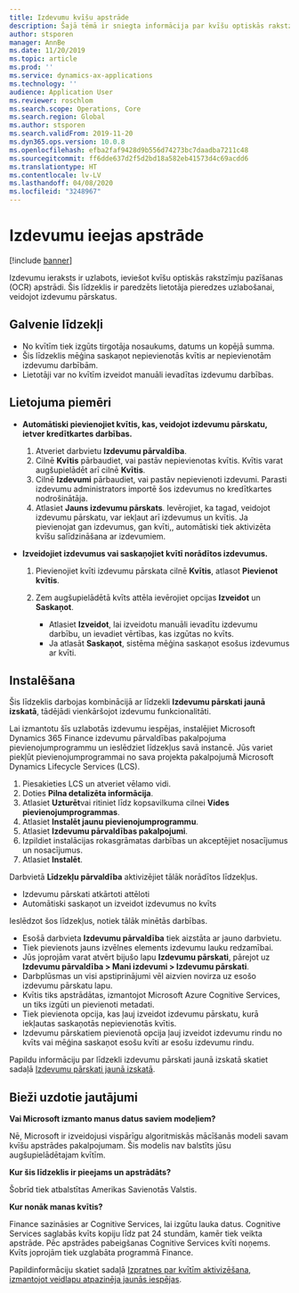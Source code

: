 ```yaml
---
title: Izdevumu kvīšu apstrāde
description: Šajā tēmā ir sniegta informācija par kvīšu optiskās rakstzīmju atpazīšanas (OCR) apstrādi. Šis līdzeklis ir paredzēts lietotāja pieredzes uzlabošanai, veidojot izdevumu pārskatus programmā Microsoft Dynamics 365 Finance.
author: stsporen
manager: AnnBe
ms.date: 11/20/2019
ms.topic: article
ms.prod: ''
ms.service: dynamics-ax-applications
ms.technology: ''
audience: Application User
ms.reviewer: roschlom
ms.search.scope: Operations, Core
ms.search.region: Global
ms.author: stsporen
ms.search.validFrom: 2019-11-20
ms.dyn365.ops.version: 10.0.8
ms.openlocfilehash: efba2faf9428d9b556d74273bc7daadba7211c48
ms.sourcegitcommit: ff6dde637d2f5d2bd18a582eb41573d4c69acdd6
ms.translationtype: HT
ms.contentlocale: lv-LV
ms.lasthandoff: 04/08/2020
ms.locfileid: "3248967"
---
```

# <a name="expense-receipt-processing"></a>Izdevumu ieejas apstrāde

[!include [banner](../includes/banner.md)]

Izdevumu ieraksts ir uzlabots, ieviešot kvīšu optiskās rakstzīmju pazīšanas (OCR) apstrādi. Šis līdzeklis ir paredzēts lietotāja pieredzes uzlabošanai, veidojot izdevumu pārskatus.

## <a name="key-features"></a>Galvenie līdzekļi

- No kvītīm tiek izgūts tirgotāja nosaukums, datums un kopējā summa.
- Šis līdzeklis mēģina saskaņot nepievienotās kvītis ar nepievienotām izdevumu darbībām.
- Lietotāji var no kvītīm izveidot manuāli ievadītas izdevumu darbības.

## <a name="usage-examples"></a>Lietojuma piemēri

- **Automātiski pievienojiet kvītis, kas, veidojot izdevumu pārskatu, ietver kredītkartes darbības.**

    1. Atveriet darbvietu **Izdevumu pārvaldība**.
    2. Cilnē **Kvītis** pārbaudiet, vai pastāv nepievienotas kvītis. Kvītis varat augšupielādēt arī cilnē **Kvītis**.
    3. Cilnē **Izdevumi** pārbaudiet, vai pastāv nepievienoti izdevumi. Parasti izdevumu administrators importē šos izdevumus no kredītkartes nodrošinātāja.
    4. Atlasiet **Jauns izdevumu pārskats**. Ievērojiet, ka tagad, veidojot izdevumu pārskatu, var iekļaut arī izdevumus un kvītis. Ja pievienojat gan izdevumus, gan kvīti,, automātiski tiek aktivizēta kvīšu salīdzināšana ar izdevumiem.

- **Izveidojiet izdevumus vai saskaņojiet kvītī norādītos izdevumus.**

    1. Pievienojiet kvīti izdevumu pārskata cilnē **Kvītis**, atlasot **Pievienot kvītis**.
    2. Zem augšupielādētā kvīts attēla ievērojiet opcijas **Izveidot** un **Saskaņot**.

        - Atlasiet **Izveidot**, lai izveidotu manuāli ievadītu izdevumu darbību, un ievadiet vērtības, kas izgūtas no kvīts.
        - Ja atlasāt **Saskaņot**, sistēma mēģina saskaņot esošus izdevumus ar kvīti.

## <a name="installation"></a>Instalēšana

Šis līdzeklis darbojas kombinācijā ar līdzekli **Izdevumu pārskati jaunā izskatā**, tādējādi vienkāršojot izdevumu funkcionalitāti.

Lai izmantotu šīs uzlabotās izdevumu iespējas, instalējiet Microsoft Dynamics 365 Finance izdevumu pārvaldības pakalpojuma pievienojumprogrammu un ieslēdziet līdzekļus savā instancē. Jūs variet piekļūt pievienojumprogrammai no sava projekta pakalpojumā Microsoft Dynamics Lifecycle Services (LCS).

1. Piesakieties LCS un atveriet vēlamo vidi.
2. Doties **Pilna detalizēta informācija**.
3. Atlasiet **Uzturēt**vai ritiniet līdz kopsavilkuma cilnei **Vides pievienojumprogrammas**.
4. Atlasiet **Instalēt jaunu pievienojumprogrammu**.
5. Atlasiet **Izdevumu pārvaldības pakalpojumi**.
6. Izpildiet instalācijas rokasgrāmatas darbības un akceptējiet nosacījumus un nosacījumus.
7. Atlasiet **Instalēt**.

Darbvietā **Līdzekļu pārvaldība** aktivizējiet tālāk norādītos līdzekļus.

- Izdevumu pārskati atkārtoti attēloti
- Automātiski saskaņot un izveidot izdevumus no kvīts

Ieslēdzot šos līdzekļus, notiek tālāk minētās darbības.

- Esošā darbvieta **Izdevumu pārvaldība** tiek aizstāta ar jauno darbvietu.
- Tiek pievienots jauns izvēlnes elements izdevumu lauku redzamībai.
- Jūs joprojām varat atvērt bijušo lapu **Izdevumu pārskati**, pārejot uz **Izdevumu pārvaldība > Mani izdevumi > Izdevumu pārskati**.
- Darbplūsmas un visi apstiprinājumi vēl aizvien novirza uz esošo izdevumu pārskatu lapu.
- Kvītis tiks apstrādātas, izmantojot Microsoft Azure Cognitive Services, un tiks izgūti un pievienoti metadati.
- Tiek pievienota opcija, kas ļauj izveidot izdevumu pārskatu, kurā iekļautas saskaņotās nepievienotās kvītis.
- Izdevumu pārskatiem pievienotā opcija ļauj izveidot izdevumu rindu no kvīts vai mēģina saskaņot esošu kvīti ar esošu izdevumu rindu.

Papildu informāciju par līdzekli izdevumu pārskati jaunā izskatā skatiet sadaļā [Izdevumu pārskati jaunā izskatā](ExpenseWorkspaceNew.md).

## <a name="frequently-asked-questions"></a>Bieži uzdotie jautājumi

**Vai Microsoft izmanto manus datus saviem modeļiem?**

Nē, Microsoft ir izveidojusi vispārīgu algoritmiskās mācīšanās modeli savam kvīšu apstrādes pakalpojumam. Šis modelis nav balstīts jūsu augšupielādētajam kvītīm.

**Kur šis līdzeklis ir pieejams un apstrādāts?**

Šobrīd tiek atbalstītas Amerikas Savienotās Valstis.

**Kur nonāk manas kvītis?**

Finance sazināsies ar Cognitive Services, lai izgūtu lauka datus. Cognitive Services saglabās kvīts kopiju līdz pat 24 stundām, kamēr tiek veikta apstrāde. Pēc apstrādes pabeigšanas Cognitive Services kvīti noņems. Kvīts joprojām tiek uzglabāta programmā Finance.

Papildinformāciju skatiet sadaļā [Izpratnes par kvītīm aktivizēšana, izmantojot veidlapu atpazinēja jaunās iespējas](https://azure.microsoft.com/blog/enable-receipt-understanding-with-form-recognizer-s-new-capability/).
